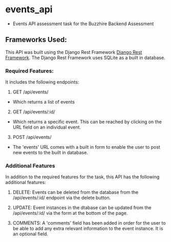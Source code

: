 # events_api

- Events API assessment task for the Buzzhire Backend Assessment

## Frameworks Used:

This API was built using the Django Rest Framework [Django Rest Framework](https://www.django-rest-framework.org/). The Django Rest Framework uses SQLite as a built in database.

### Required Features:

It includes the following endpoints: 

1. GET /api/events/
- Which returns a list of events

2. GET /api/events/:id/
- Which returns a specific event. This can be reached by clicking on the URL field on an individual event. 

3. POST /api/events/
- The 'events' URL comes with a built in form to enable the user to post new events to the built in database.

### Additional Features

In addition to the required features for the task, this API has the following additional features:

1. DELETE: Events can be deleted from the database from the /api/events/:id/ endpoint via the delete button.

2. UPDATE: Event instances in the dtabase can be updated from the /api/events/:id/ via the form at the bottom of the page. 

3. COMMENTS: A 'comments' field has been added in order for the user to be able to add any extra relevant information to the event instance. It is an optional field.



